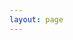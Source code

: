 ```yaml
---
layout: page
---
```


<script setup>
import fileUrl from './__x-mind/FastAPI.xmind?url';
import XMind from '@/components/xmind-viewer.vue';

const id = Symbol('css1')
</script>

<x-mind :fileUrl :id />
